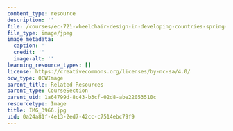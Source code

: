 ```yaml
---
content_type: resource
description: ''
file: /courses/ec-721-wheelchair-design-in-developing-countries-spring-2009/0a24a81f4e132ed742ccc7514ebc79f9_IMG_3966.jpg
file_type: image/jpeg
image_metadata:
  caption: ''
  credit: ''
  image-alt: ''
learning_resource_types: []
license: https://creativecommons.org/licenses/by-nc-sa/4.0/
ocw_type: OCWImage
parent_title: Related Resources
parent_type: CourseSection
parent_uid: 1a64799d-8c43-b3cf-02d8-abe22053510c
resourcetype: Image
title: IMG_3966.jpg
uid: 0a24a81f-4e13-2ed7-42cc-c7514ebc79f9
---
```

